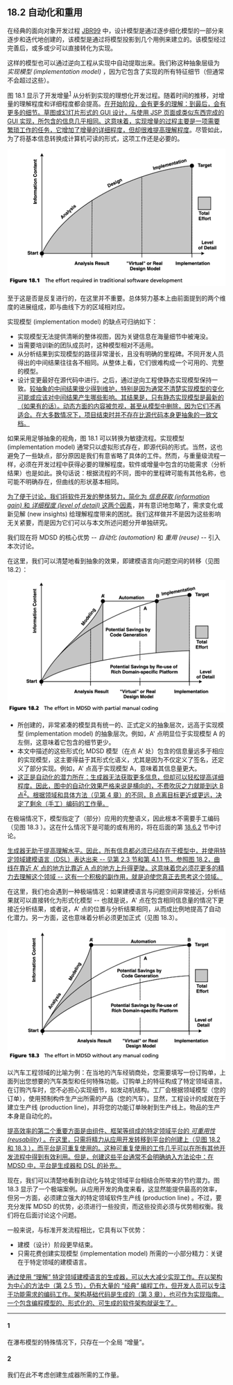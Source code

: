 ## 18.2 自动化和重用
在经典的面向对象开发过程 [JBR99](../ref.md#jbr99) 中，设计模型是通过逐步细化模型的一部分来逐步和迭代地创建的，该模型是通过将模型投影到几个用例来建立的。该模型经过完善后，或多或少可以直接转化为实现。

这样的模型也可以通过逆向工程从实现中自动提取出来。我们称这种抽象层级为 *实现模型 (implementation model)* ，因为它包含了实现的所有特征细节（但通常不会超过这些）。

图 18.1 显示了开发增量<sup>[1](#1)</sup>  从分析到实现的理想化开发过程。随着时间的推移，对增量的理解程度和详细程度都会提高。<ins>在开始阶段，会有更多的理解：到最后，会有更多的细节。草图或幻灯片形式的 GUI 设计，与使用 JSP 页面或类似东西完成的 GUI 实现，所包含的信息几乎相同。这意味着，实现增量的过程主要是一项需要繁琐工作的任务，它增加了增量的详细程度，但却很难提高理解程度</ins>。尽管如此，为了将基本信息转换成计算机可读的形式，这项工作还是必要的。

![Figure 18.1](../img/f18.1.png)

至于这是否是反复进行的，在这里并不重要。总体努力基本上由前面提到的两个维度的进展组成，即与曲线下方的区域相对应。

实现模型 (implementation model) 的缺点可归纳如下：

- 实现模型无法提供清晰的整体视图，因为关键信息在海量细节中被淹没。
- 当需要培训新的团队成员时，这种模型相对不适用。
- 从分析结果到实现模型的路径非常漫长，且没有明确的里程碑。不同开发人员得出的中间结果往往各不相同。从整体上看，它们很难构成一个可用的、完整的模型。
- 设计变更最好在源代码中进行。之后，通过逆向工程使静态实现模型保持一致。<ins>较抽象的中间结果很少得到维护，特别是因为通常不清楚实现模型的变化可能或应该对中间结果产生哪些影响。其结果是，只有静态实现模型是最新的（如果有的话）。动态方面的内容被忽视，甚至从模型中删除，因为它们不再适合。在大多数情况下，项目结束时并不存在比源代码本身更抽象的一致文档。</ins>

如果采用足够抽象的视角，图 18.1 可以转换为敏捷流程。实现模型 (implementation model) 通常只以虚拟形式存在，即源代码的形式。当然，这也避免了一些缺点，部分原因是我们有意省略了具体的工件。然而，与重量级流程一样，必须在开发过程中获得必要的理解程度。软件或增量中包含的功能需求（分析结果）也是如此。换句话说：根据流程的不同，图中的里程碑可能有其他名称，也可能不明确存在，但曲线的形状基本相同。

<ins>为了便于讨论，我们将软件开发的整体努力，简化为 *信息获取 (information gain)* 和 *详细程度 (level of detail)* 这两个因素</ins>，并有意识地忽略了，需求变化或新见解 (new insights) 给理解程度带来的困扰。我们这样做并不是因为这些影响无关紧要，而是因为它们可以与本文所述问题分开单独研究。

我们现在将 MDSD 的核心优势 -- *自动化 (automation)* 和 *重用 (reuse)* -- 引入本次讨论。

在这里，我们可以清楚地看到抽象的效果，即建模语言向问题空间的转移（见图 18.2）：

![Figure 18.2](../img/f18.2.png)

- 所创建的，非常紧凑的模型具有统一的、正式定义的抽象层次，远高于实现模型 (implementation model) 的抽象层次。例如，A' 点明显位于实现模型 A 的左侧，这意味着它包含的细节更少。
- 本文中描述的这些形式化 MDSD 模型（在点 A' 处）包含的信息量远多于相应的实现模型，这主要得益于其形式化语义，尤其是因为不仅定义了签名，还定义了部分实现。例如，A' 点高于实现模型 A，意味着其信息量更大。
- <ins>这正是自动化的潜力所在：生成器无法获取更多信息，但却可以轻松提高详细程度。因此，图中的自动化效果严格来说是横向的，不费吹灰之力就能到达 B 点<sup>[2](#2)</sup>。根据领域和具体方法（见第 [4](../ch4/0.md) 章）的不同，B 点离目标更近或更远，决定了剩余（手工）编码的工作量。</ins>

在极端情况下，模型指定了（部分）应用的完整语义，因此根本不需要手工编码（见图 18.3 ）。这在什么情况下是可能的或有用的，将在后面的第 [18.6.2](../ch18/6.md#1862-功能专业-mdsd-领域) 节中讨论。

<ins>生成器无助于提高理解水平。因此，所有信息都必须已经存在于模型中，并使用特定领域建模语言（DSL）表达出来 -- 见第 [2.3](../ch2/3.md) 节和第 [4.1.1](../ch4/1.md#411-建模) 节。参照图 18.2，曲线在靠近 A' 点的地方比靠近 A 点的地方上升得更陡。这意味着您必须花更多的精力去理解这个领域 -- 这有一个积极的副作用，就是迫使您真正去思考这个领域。</ins>

在这里，我们也会遇到一种极端情况：如果建模语言与问题空间非常接近，分析结果就可以直接转化为形式化模型 -- 也就是说，A' 点在包含相同信息量的情况下更接近分析结果，或者说，A' 点的位置与分析结果相同，从而成比例地提高了自动化潜力。另一方面，这也意味着分析必须更加正式（见图 18.3）。

![Figure 18.3](../img/f18.3.png)

以汽车工程领域的比喻为例：在当地的汽车经销商处，您需要填写一份订购单，上面列出您想要的汽车类型和任何特殊功能。订购单上的特征构成了特定领域语言。在订购汽车时，您不必担心实现细节，如发动机结构。工厂会根据领域模型（您的订单），使用预制构件生产出所需的产品（您的汽车）。显然，工程设计的成就在于建立生产线 (production line)，并将您的功能订单映射到生产线上。物品的生产本身是自动化的。

<ins>提高效率的第二个重要方面是由组件、框架等组成的特定领域平台的 *可重用性 (reusability)* 。在这里，只需将精力从应用开发转移到平台的创建上（见图 18.2 和 18.3 ），而平台是可重复使用的。这种可重复使用的工件几乎可以在所有其他开发流程中得到有效利用。但是，创建这些平台通常不会明确纳入方法论中：在 MDSD 中，平台是生成器和 DSL 的补充。</ins>

现在，我们可以清楚地看到自动化与特定领域平台相结合所带来的节约潜力。图 18.3 显示了一个极端案例。从应用开发的角度来看，这显然能提供最高的效率，但另一方面，必须建立强大的特定领域软件生产线 (production line) 。不过，要充分发挥 MDSD 的优势，必须进行一些投资，而这些投资必须与优势相权衡。我们将在后面讨论这个问题。

一般来说，与标准开发流程相比，它具有以下优势：
- 建模（设计）阶段更早结束。
- 只需花费创建实现模型 (implementation model) 所需的一小部分精力：关键在于特定领域的建模语言。

<ins>通过使用 “理解” 特定领域建模语言的生成器，可以大大减少实现工作。在以架构为中心的方法中（第 [2.5](../ch2/5.md) 节），仍有大量的 “经典” 编程工作，但开发人员可以专注于功能需求的编码工作。架构基础代码是生成的（第 [3](../ch3/0.md) 章），也可作为实现指南。一个包含编程模型的、形式化的、可生成的软件架构就诞生了。</ins>

---
#### 1
在瀑布模型的特殊情况下，只存在一个全局 “增量”。

#### 2
我们在此不考虑创建生成器所需的工作量。
